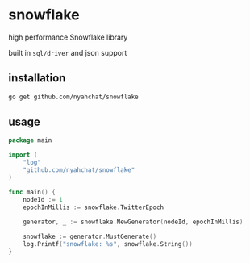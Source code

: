 # snowflake

high performance Snowflake library

built in `sql/driver` and json support

## installation
```bash
go get github.com/nyahchat/snowflake
```

## usage
```go
package main

import (
    "log"
    "github.com/nyahchat/snowflake"
)

func main() {
    nodeId := 1
    epochInMillis := snowflake.TwitterEpoch
    
    generator, _ := snowflake.NewGenerator(nodeId, epochInMillis)

    snowflake := generator.MustGenerate()
    log.Printf("snowflake: %s", snowflake.String())
}
```